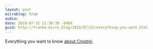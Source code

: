 ```yaml
---
layout: post
microblog: true
audio: 
date: 2018-07-31 11:30:39 -0400
guid: http://frankm.micro.blog/2018/07/31/everything-you-want.html
---
```

Everything you want to know [about Crostini](https://www.reddit.com/r/Crostini/wiki/index).
